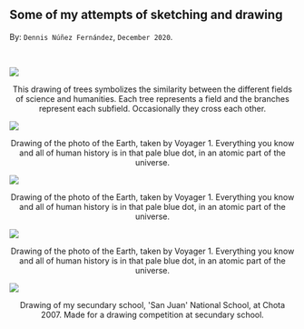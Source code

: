 
## Some of my attempts of sketching and drawing ##

By: ```Dennis Núñez Fernández```, ```December 2020```.

<br>

<p> 
<div class="row">
<!-------------------->
<main class="grid3">
<div class="oneBoxx">
  <img src="https://dennishnf.github.io/posts/daily/2020-12_some-of-my-attempts-of-sketching-and-drawing/image005_.jpg">
  <p style="text-align:center;">This drawing of trees symbolizes the similarity between the different fields of science and humanities. Each tree represents a field and the branches represent each subfield. Occasionally they cross each other.<br></p>
</div>
<div class="oneBoxx">
  <img src="https://dennishnf.github.io/posts/daily/2020-12_some-of-my-attempts-of-sketching-and-drawing/image004_.jpg">
  <p style="text-align:center;">Drawing of the photo of the Earth, taken by Voyager 1. Everything you know and all of human history is in that pale blue dot, in an atomic part of the universe.</p>
</div>
<div class="oneBoxx">
  <img src="https://dennishnf.github.io/posts/daily/2020-12_some-of-my-attempts-of-sketching-and-drawing/image003_.jpg">
  <p style="text-align:center;">Drawing of the photo of the Earth, taken by Voyager 1. Everything you know and all of human history is in that pale blue dot, in an atomic part of the universe.</p>
</div>
<div class="oneBoxx">
  <img src="https://dennishnf.github.io/posts/daily/2020-12_some-of-my-attempts-of-sketching-and-drawing/image002_.jpg">
  <p style="text-align:center;">Drawing of the photo of the Earth, taken by Voyager 1. Everything you know and all of human history is in that pale blue dot, in an atomic part of the universe.</p>
</div>
<div class="oneBoxx">
  <img src="https://dennishnf.github.io/posts/daily/2020-12_some-of-my-attempts-of-sketching-and-drawing/image001_.jpg">
  <p style="text-align:center;">Drawing of my secundary school, 'San Juan' National School, at Chota 2007. Made for a drawing competition at secundary school.</p>
</div>
</main>
<!-------------------->
</div>
</p>
